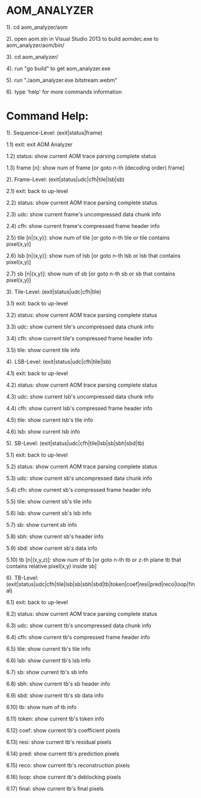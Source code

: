 AOM_ANALYZER
============

1). cd aom_analyzer/aom

2). open aom.sln in Visual Studio 2013 to build aomdec.exe to aom_analyzer/aom/bin/

3). cd aom_analyzer/

4). run "go build" to get aom_analyzer.exe

5). run "./aom_analyzer.exe bitstream.webm"

6). type 'help' for more commands information


Command Help:
============

1). Sequence-Level: (exit|status|frame)

1.1) exit: exit AOM Analyzer

1.2) status: show current AOM trace parsing complete status

1.3) frame [n]: show num of frame [or goto n-th (decoding order) frame]

2). Frame-Level: (exit|status|udc|cfh|tile|lsb|sb)

2.1) exit: back to up-level

2.2) status: show current AOM trace parsing complete status

2.3) udc: show current frame's uncompressed data chunk info

2.4) cfh: show current frame's compressed frame header info

2.5) tile [n|(x,y)]: show num of tile [or goto n-th tile or tile contains pixel(x,y)]

2.6) lsb [n|(x,y)]: show num of lsb [or goto n-th lsb or lsb that contains pixel(x,y)]

2.7) sb [n|(x,y)]: show num of sb [or goto n-th sb or sb that contains pixel(x,y)]

3). Tile-Level: (exit|status|udc|cfh|tile)

3.1) exit: back to up-level

3.2) status: show current AOM trace parsing complete status

3.3) udc: show current tile's uncompressed data chunk info

3.4) cfh: show current tile's compressed frame header info

3.5) tile: show current tile info

4). LSB-Level: (exit|status|udc|cfh|tile|lsb)

4.1) exit: back to up-level

4.2) status: show current AOM trace parsing complete status

4.3) udc: show current lsb's uncompressed data chunk info

4.4) cfh: show current lsb's compressed frame header info

4.5) tile: show current lsb's tile info

4.6) lsb: show current lsb info

5). SB-Level: (exit|status|udc|cfh|tile|lsb|sb|sbh|sbd|tb)

5.1) exit: back to up-level

5.2) status: show current AOM trace parsing complete status

5.3) udc: show current sb's uncompressed data chunk info

5.4) cfh: show current sb's compressed frame header info

5.5) tile: show current sb's tile info

5.6) lsb: show current sb's lsb info

5.7) sb: show current sb info

5.8) sbh: show current sb's header info

5.9) sbd: show current sb's data info

5.10) tb [n|(x,y,z)]: show num of tb [or goto n-th tb or z-th plane tb that contains relative pixel(x,y) inside sb]

6). TB-Level: (exit|status|udc|cfh|tile|lsb|sb|sbh|sbd|tb|token|coef|resi|pred|reco|loop|final)

6.1) exit: back to up-level

6.2) status: show current AOM trace parsing complete status

6.3) udc: show current tb's uncompressed data chunk info

6.4) cfh: show current tb's compressed frame header info

6.5) tile: show current tb's tile info

6.6) lsb: show current tb's lsb info

6.7) sb: show current tb's sb info

6.8) sbh: show current tb's sb header info

6.9) sbd: show current tb's sb data info

6.10) tb: show num of tb info

6.11) token: show current tb's token info

6.12) coef: show current tb's coefficient pixels

6.13) resi: show current tb's residual pixels

6.14) pred: show current tb's prediction pixels

6.15) reco: show current tb's reconstruction pixels

6.16) loop: show current tb's deblocking pixels

6.17) final: show current tb's final pixels
